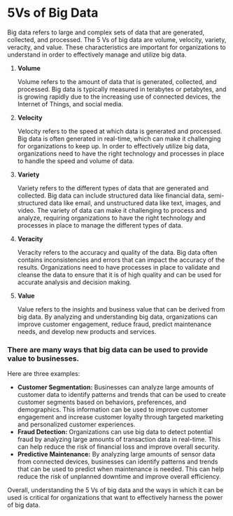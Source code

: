 # 5Vs of Big Data

Big data refers to large and complex sets of data that are generated, collected, and processed. The 5 Vs of big data are volume, velocity, variety, veracity, and value. These characteristics are important for organizations to understand in order to effectively manage and utilize big data.

1. **Volume**

   Volume refers to the amount of data that is generated, collected, and processed. Big data is typically measured in terabytes or petabytes, and is growing rapidly due to the increasing use of connected devices, the Internet of Things, and social media.

2. **Velocity**

   Velocity refers to the speed at which data is generated and processed. Big data is often generated in real-time, which can make it challenging for organizations to keep up. In order to effectively utilize big data, organizations need to have the right technology and processes in place to handle the speed and volume of data.

3. **Variety**

   Variety refers to the different types of data that are generated and collected. Big data can include structured data like financial data, semi-structured data like email, and unstructured data like text, images, and video. The variety of data can make it challenging to process and analyze, requiring organizations to have the right technology and processes in place to manage the different types of data.

4. **Veracity**

   Veracity refers to the accuracy and quality of the data. Big data often contains inconsistencies and errors that can impact the accuracy of the results. Organizations need to have processes in place to validate and cleanse the data to ensure that it is of high quality and can be used for accurate analysis and decision making.

5. **Value**

   Value refers to the insights and business value that can be derived from big data. By analyzing and understanding big data, organizations can improve customer engagement, reduce fraud, predict maintenance needs, and develop new products and services.

### There are many ways that big data can be used to provide value to businesses. 
Here are three examples:

- **Customer Segmentation:** Businesses can analyze large amounts of customer data to identify patterns and trends that can be used to create customer segments based on behaviors, preferences, and demographics. This information can be used to improve customer engagement and increase customer loyalty through targeted marketing and personalized customer experiences.
- **Fraud Detection:** Organizations can use big data to detect potential fraud by analyzing large amounts of transaction data in real-time. This can help reduce the risk of financial loss and improve overall security.
- **Predictive Maintenance:** By analyzing large amounts of sensor data from connected devices, businesses can identify patterns and trends that can be used to predict when maintenance is needed. This can help reduce the risk of unplanned downtime and improve overall efficiency.

Overall, understanding the 5 Vs of big data and the ways in which it can be used is critical for organizations that want to effectively harness the power of big data.
